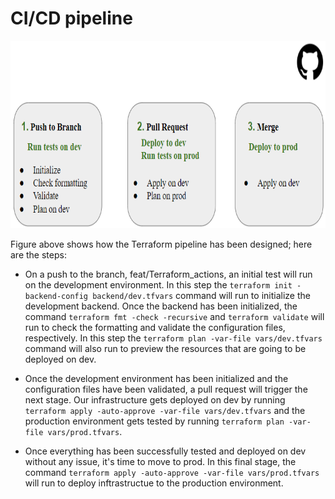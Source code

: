 # CI/CD pipeline

<p align="center">
  <img width="800" height="300" src=./assets/TfPipeline.PNG>
</p>

Figure above shows how the Terraform pipeline has been designed; here are the steps: 

- On a push to the branch, feat/Terraform_actions, an initial test will run on the development environment. In this step the ```terraform init -backend-config backend/dev.tfvars``` command will run to initialize the development backend. Once the backend has been initialized, the command  ```terraform fmt -check -recursive``` and ```terraform validate``` will run to check the formatting and validate the configuration files, respectively. In this step the ```terraform plan -var-file vars/dev.tfvars``` command will also run to preview the resources that are going to be deployed on dev. 

- Once the development environment has been initialized and the configuration files have been validated, a pull request will trigger the next stage. Our infrastructure gets deployed on dev by running ```terraform apply -auto-approve -var-file vars/dev.tfvars``` and the production environment gets tested by running ```terraform plan -var-file vars/prod.tfvars```.

- Once everything has been successfully tested and deployed on dev without any issue, it's time to move to prod. In this final stage, the command ```terraform apply -auto-approve -var-file vars/prod.tfvars``` will run to deploy inftrastructue to the production environment. 

